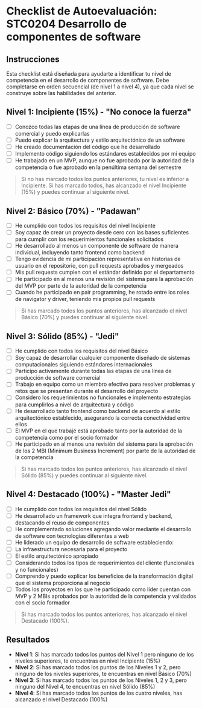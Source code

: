 # Checklist de Autoevaluación: STC0204 Desarrollo de componentes de software

## Instrucciones

Esta checklist está diseñada para ayudarte a identificar tu nivel de competencia en el desarrollo de componentes de software. Debe completarse en orden secuencial (de nivel 1 a nivel 4), ya que cada nivel se construye sobre las habilidades del anterior.

## Nivel 1: Incipiente (15%) - "No conoce la fuerza"

* [ ]  Conozco todas las etapas de una línea de producción de software comercial y puedo explicarlas
* [ ]  Puedo explicar la arquitectura y estilo arquitectónico de un software
* [ ]  He creado documentación del código que he desarrollado
* [ ]  Implemento código siguiendo los estándares establecidos por mi equipo
* [ ]  He trabajado en un MVP, aunque no fue aprobado por la autoridad de la competencia o fue aprobado en la penúltima semana del semestre

> Si no has marcado todos los puntos anteriores, tu nivel es inferior a Incipiente. Si has marcado todos, has alcanzado el nivel Incipiente (15%) y puedes continuar al siguiente nivel.

## Nivel 2: Básico (70%) - "Padawan"

* [ ]  He cumplido con todos los requisitos del nivel Incipiente
* [ ]  Soy capaz de crear un proyecto desde cero con las bases suficientes para cumplir con los requerimientos funcionales solicitados
* [ ]  He desarrollado al menos un componente de software de manera individual, incluyendo tanto frontend como backend
* [ ]  Tengo evidencia de mi participación representativa en historias de usuario en el repositorio, con pull requests aprobados y mergeados
* [ ]  Mis pull requests cumplen con el estándar definido por el departamento
* [ ]  He participado en al menos una revisión del sistema para la aprobación del MVP por parte de la autoridad de la competencia
* [ ]  Cuando he participado en pair programming, he rotado entre los roles de navigator y driver, teniendo mis propios pull requests

> Si has marcado todos los puntos anteriores, has alcanzado el nivel Básico (70%) y puedes continuar al siguiente nivel.

## Nivel 3: Sólido (85%) - "Jedi"

* [ ]  He cumplido con todos los requisitos del nivel Básico
* [ ]  Soy capaz de desarrollar cualquier componente diseñado de sistemas computacionales siguiendo estándares internacionales
* [ ]  Participo activamente durante todas las etapas de una línea de producción de software comercial
* [ ]  Trabajo en equipo como un miembro efectivo para resolver problemas y retos que se presentan durante el desarrollo del proyecto
* [ ]  Considero los requerimientos no funcionales e implemento estrategias para cumplirlos a nivel de arquitectura y código
* [ ]  He desarrollado tanto frontend como backend de acuerdo al estilo arquitectónico establecido, asegurando la correcta conectividad entre ellos
* [ ]  El MVP en el que trabajé está aprobado tanto por la autoridad de la competencia como por el socio formador
* [ ]  He participado en al menos una revisión del sistema para la aprobación de los 2 MBI (Minimum Business Increment) por parte de la autoridad de la competencia

> Si has marcado todos los puntos anteriores, has alcanzado el nivel Sólido (85%) y puedes continuar al siguiente nivel.

## Nivel 4: Destacado (100%) - "Master Jedi"

* [ ]  He cumplido con todos los requisitos del nivel Sólido
* [ ]  He desarrollado un framework que integra frontend y backend, destacando el reuso de componentes
* [ ]  He complementado soluciones agregando valor mediante el desarrollo de software con tecnologías diferentes a web
* [ ]  He liderado un equipo de desarrollo de software estableciendo:
  * [ ]  La infraestructura necesaria para el proyecto
  * [ ]  El estilo arquitectónico apropiado
  * [ ]  Considerando todos los tipos de requerimientos del cliente (funcionales y no funcionales)
* [ ]  Comprendo y puedo explicar los beneficios de la transformación digital que el sistema proporciona al negocio
* [ ]  Todos los proyectos en los que he participado como líder cuentan con MVP y 2 MBIs aprobados por la autoridad de la competencia y validados con el socio formador

> Si has marcado todos los puntos anteriores, has alcanzado el nivel Destacado (100%).

## Resultados

* **Nivel 1**: Si has marcado todos los puntos del Nivel 1 pero ninguno de los niveles superiores, te encuentras en nivel Incipiente (15%)
* **Nivel 2**: Si has marcado todos los puntos de los Niveles 1 y 2, pero ninguno de los niveles superiores, te encuentras en nivel Básico (70%)
* **Nivel 3**: Si has marcado todos los puntos de los Niveles 1, 2 y 3, pero ninguno del Nivel 4, te encuentras en nivel Sólido (85%)
* **Nivel 4**: Si has marcado todos los puntos de los cuatro niveles, has alcanzado el nivel Destacado (100%)
